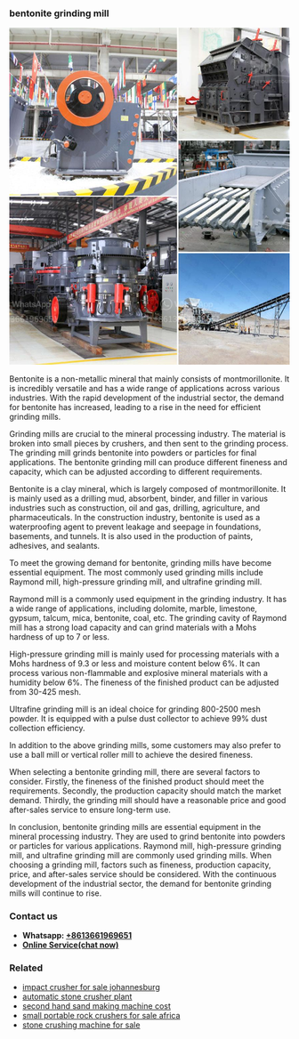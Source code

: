 <h3>bentonite grinding mill</h3><img src='1708497274.jpg' alt=''><p>Bentonite is a non-metallic mineral that mainly consists of montmorillonite. It is incredibly versatile and has a wide range of applications across various industries. With the rapid development of the industrial sector, the demand for bentonite has increased, leading to a rise in the need for efficient grinding mills.</p><p>Grinding mills are crucial to the mineral processing industry. The material is broken into small pieces by crushers, and then sent to the grinding process. The grinding mill grinds bentonite into powders or particles for final applications. The bentonite grinding mill can produce different fineness and capacity, which can be adjusted according to different requirements.</p><p>Bentonite is a clay mineral, which is largely composed of montmorillonite. It is mainly used as a drilling mud, absorbent, binder, and filler in various industries such as construction, oil and gas, drilling, agriculture, and pharmaceuticals. In the construction industry, bentonite is used as a waterproofing agent to prevent leakage and seepage in foundations, basements, and tunnels. It is also used in the production of paints, adhesives, and sealants.</p><p>To meet the growing demand for bentonite, grinding mills have become essential equipment. The most commonly used grinding mills include Raymond mill, high-pressure grinding mill, and ultrafine grinding mill.</p><p>Raymond mill is a commonly used equipment in the grinding industry. It has a wide range of applications, including dolomite, marble, limestone, gypsum, talcum, mica, bentonite, coal, etc. The grinding cavity of Raymond mill has a strong load capacity and can grind materials with a Mohs hardness of up to 7 or less.</p><p>High-pressure grinding mill is mainly used for processing materials with a Mohs hardness of 9.3 or less and moisture content below 6%. It can process various non-flammable and explosive mineral materials with a humidity below 6%. The fineness of the finished product can be adjusted from 30-425 mesh.</p><p>Ultrafine grinding mill is an ideal choice for grinding 800-2500 mesh powder. It is equipped with a pulse dust collector to achieve 99% dust collection efficiency.</p><p>In addition to the above grinding mills, some customers may also prefer to use a ball mill or vertical roller mill to achieve the desired fineness.</p><p>When selecting a bentonite grinding mill, there are several factors to consider. Firstly, the fineness of the finished product should meet the requirements. Secondly, the production capacity should match the market demand. Thirdly, the grinding mill should have a reasonable price and good after-sales service to ensure long-term use.</p><p>In conclusion, bentonite grinding mills are essential equipment in the mineral processing industry. They are used to grind bentonite into powders or particles for various applications. Raymond mill, high-pressure grinding mill, and ultrafine grinding mill are commonly used grinding mills. When choosing a grinding mill, factors such as fineness, production capacity, price, and after-sales service should be considered. With the continuous development of the industrial sector, the demand for bentonite grinding mills will continue to rise.</p><h3>Contact us</h3><ul><li><strong>Whatsapp:&nbsp;<a href="https://wa.me/8613661969651">+8613661969651</a></strong></li><li><a href="https://swt.shibang-china.com/?git&amp;zhl&amp;bentonite grinding mill"><strong>Online Service(chat now)</strong></a></li></ul><h3>Related</h3><ul><li><a href='impact crusher for sale johannesburg.md'>impact crusher for sale johannesburg</a></li><li><a href='automatic stone crusher plant.md'>automatic stone crusher plant</a></li><li><a href='second hand sand making machine cost.md'>second hand sand making machine cost</a></li><li><a href='small portable rock crushers for sale africa.md'>small portable rock crushers for sale africa</a></li><li><a href='stone crushing machine for sale.md'>stone crushing machine for sale</a></li></ul>